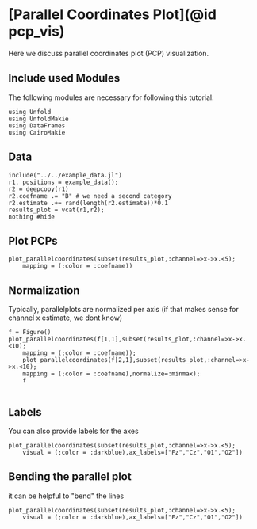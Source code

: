 # [Parallel Coordinates Plot](@id pcp_vis)
Here we discuss parallel coordinates plot (PCP) visualization. 

## Include used Modules
The following modules are necessary for following this tutorial:
```@example main
using Unfold
using UnfoldMakie
using DataFrames
using CairoMakie
```

## Data
```@example main
include("../../example_data.jl")
r1, positions = example_data();
r2 = deepcopy(r1)
r2.coefname .= "B" # we need a second category
r2.estimate .+= rand(length(r2.estimate))*0.1
results_plot = vcat(r1,r2);
nothing #hide
```

## Plot PCPs

```@example main
plot_parallelcoordinates(subset(results_plot,:channel=>x->x.<5); 
    mapping = (;color = :coefname))

```


## Normalization
Typically, parallelplots are normalized per axis (if that makes sense for channel x estimate, we dont know)

```@example main
f = Figure()
plot_parallelcoordinates(f[1,1],subset(results_plot,:channel=>x->x.<10); 
    mapping = (;color = :coefname));
    plot_parallelcoordinates(f[2,1],subset(results_plot,:channel=>x->x.<10); 
    mapping = (;color = :coefname),normalize=:minmax);
    f


```

## Labels
You can also provide labels for the axes

```@example main
plot_parallelcoordinates(subset(results_plot,:channel=>x->x.<5); 
    visual = (;color = :darkblue),ax_labels=["Fz","Cz","O1","O2"])

```


## Bending the parallel plot
it can be helpful to "bend" the lines

```@example main
plot_parallelcoordinates(subset(results_plot,:channel=>x->x.<5); 
    visual = (;color = :darkblue),ax_labels=["Fz","Cz","O1","O2"])

```